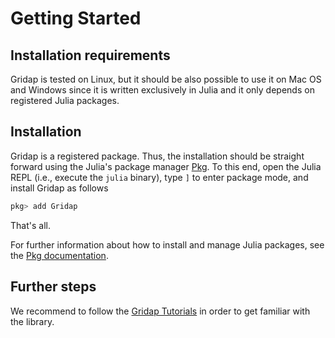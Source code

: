 # Getting Started

## Installation requirements

Gridap is tested on Linux, but it should be also possible to use it on Mac OS and Windows since it is written exclusively in Julia and it only depends on registered Julia packages.

## Installation

Gridap is a registered package. Thus, the installation should be straight forward using the Julia's package manager [Pkg](https://julialang.github.io/Pkg.jl/v1/). To this end, open the Julia REPL (i.e., execute the `julia` binary), type `]` to enter package mode, and install Gridap as follows

```julia
pkg> add Gridap
```

That's all.

For further information about how to install and manage Julia packages, see the
[Pkg documentation](https://julialang.github.io/Pkg.jl/v1/).

## Further steps

We recommend to follow the [Gridap Tutorials](https://gridap.github.io/Tutorials/dev/) in order to get familiar with the library.
